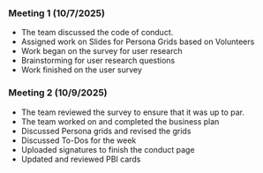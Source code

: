 ### Meeting 1 (10/7/2025)
- The team discussed the code of conduct.
- Assigned work on Slides for Persona Grids based on Volunteers
- Work began on the survey for user research
- Brainstorming for user research questions
- Work finished on the user survey

### Meeting 2 (10/9/2025)
- The team reviewed the survey to ensure that it was up to par.
- The team worked on and completed the business plan
- Discussed Persona grids and revised the grids
- Discussed To-Dos for the week
-  Uploaded signatures to finish the conduct page
- Updated and reviewed PBI cards
